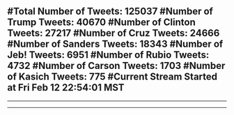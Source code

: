 #Total Number of Tweets: 125037 
#Number of Trump Tweets: 40670
#Number of Clinton Tweets: 27217
#Number of Cruz Tweets: 24666
#Number of Sanders Tweets: 18343
#Number of Jeb! Tweets: 6951
#Number of Rubio Tweets: 4732
#Number of Carson Tweets: 1703
#Number of Kasich Tweets: 775
#Current Stream Started at Fri Feb 12 22:54:01 MST
---
---
---
